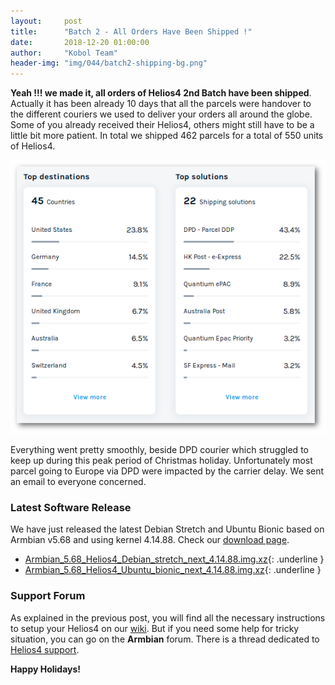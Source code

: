 ```yaml
---
layout:     post
title:      "Batch 2 - All Orders Have Been Shipped !"
date:       2018-12-20 01:00:00
author:     "Kobol Team"
header-img: "img/044/batch2-shipping-bg.png"
---
```


**Yeah !!! we made it, all orders of Helios4 2nd Batch have been shipped**. Actually it has been already 10 days that all the parcels were handover to the different couriers we used to deliver your orders all around the globe. Some of you already received their Helios4, others might still have to be a little bit more patient. In total we shipped 462 parcels for a total of 550 units of Helios4.

![Helios4 Fulfillment](/img/044/fulfillment.png)

Everything went pretty smoothly, beside DPD courier which struggled to keep up during this peak period of Christmas holiday. Unfortunately most parcel going to Europe via DPD were impacted by the carrier delay. We sent an email to everyone concerned.

### Latest Software Release

We have just released the latest Debian Stretch and Ubuntu Bionic based on Armbian v5.68 and using kernel 4.14.88. Check our [download page](https://wiki.kobol.io/download/).

* [Armbian_5.68_Helios4_Debian_stretch_next_4.14.88.img.xz](https://cdn.kobol.io/files/Armbian_5.68_Helios4_Debian_stretch_next_4.14.88.img.xz){: .underline }
* [Armbian_5.68_Helios4_Ubuntu_bionic_next_4.14.88.img.xz](https://cdn.kobol.io/files/Armbian_5.68_Helios4_Ubuntu_bionic_next_4.14.88.img.xz){: .underline }


### Support Forum

As explained in the previous post, you will find all the necessary instructions to setup your Helios4 on our [wiki](https://wiki.kobol.io/#where-to-start). But if you need some help for tricky situation, you can go on the **Armbian** forum. There is a thread dedicated to [Helios4 support](https://forum.armbian.com/topic/6033-helios4-support/).

**Happy Holidays!**
